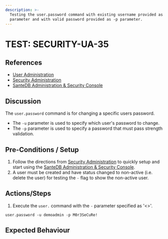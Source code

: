 ```yaml
---
description: >-
  Testing the user.password command with existing username provided as -u
  parameter and with valid password provided as -p parameter.
---
```


# TEST: SECURITY-UA-35

## References

* [User Administration](../../../../../operations/host-administration/santedb-icdr-admin-console/user-administration.md)
* [Security Administration](../../../../../operations/security-administration/#demo-environment) 
* [SanteDB Administration & Security Console](../../../../../operations/host-administration/santedb-icdr-admin-console/)

## Discussion

The `user.password` command is for changing a specific users password. 

* The `-u` parameter is used to specify which user's password to change. 
* The `-p`  parameter is used to specify a password that must pass strength validation.

## Pre-Conditions / Setup

1. Follow the directions from [Security Administration](../../../../../operations/security-administration/#demo-environment) to quickly setup and start using the [SanteDB Administration & Security Console](../../../../../operations/host-administration/santedb-icdr-admin-console/).
2. A user must be created and have status changed to non-active \(i.e. delete the user\) for testing the `-` flag to show the non-active user.

## Actions/Steps

1. Execute the `user.` command with the `-` parameter specified as '&lt;&gt;'.

```text
user.password -u demoadmin -p M0r3SeCuRe!
```

## Expected Behaviour

